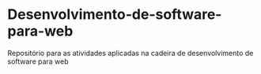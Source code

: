 # Desenvolvimento-de-software-para-web
Repositório para as atividades aplicadas na cadeira de desenvolvimento de software para web 
